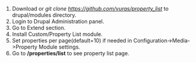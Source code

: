 1. Download or _git clone https://github.com/vuras/property_list_ to drupal/modules directory.
2. Login to Drupal Administration panel.
3. Go to Extend section.
4. Install Custom/Property List module.
5. Set properties per page(default=10) if needed in Configuration->Media->Property Module settings.
6. Go to **/properties/list** to see property list page.
